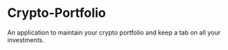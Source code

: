 # Crypto-Portfolio

An application to maintain your crypto portfolio and keep a tab on all your investments.
